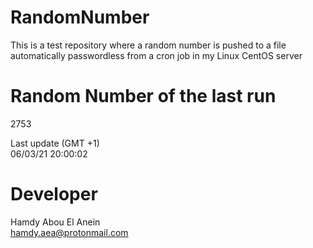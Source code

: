 # RandomNumber    
This is a test repository where a random number is pushed to a file automatically passwordless from a cron job in my Linux CentOS server    
# Random Number of the last run   
2753
      
Last update (GMT +1)    
06/03/21 20:00:02
# Developer    
Hamdy Abou El Anein   
hamdy.aea@protonmail.com
